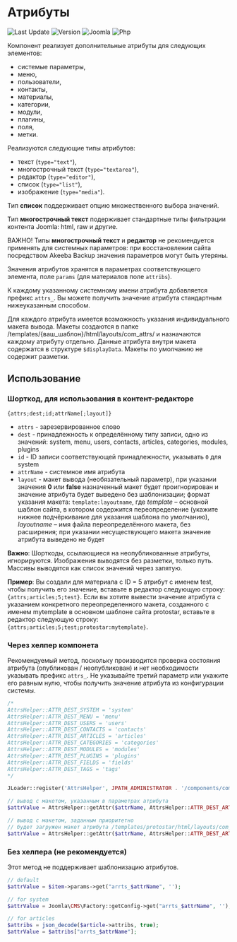 # Атрибуты

![Last Update](https://img.shields.io/badge/last_update-2019.09.29-28A5F5.svg?style=for-the-badge)
![Version](https://img.shields.io/badge/VERSION-1.3.0-0366d6.svg?style=for-the-badge)
![Joomla](https://img.shields.io/badge/joomla-3.7+-1A3867.svg?style=for-the-badge)
![Php](https://img.shields.io/badge/php-5.6+-8892BF.svg?style=for-the-badge)

Компонент реализует дополнительные атрибуты для следующих элементов:

- системые параметры,
- меню,
- пользователи,
- контакты,
- материалы,
- категории,
- модули,
- плагины,
- поля,
- метки.

Реализуются следующие типы атрибутов:

- текст (`type="text"`),
- многострочный текст (`type="textarea"`),
- редактор (`type="editor"`),
- список (`type="list"`),
- изображение (`type="media"`).

Тип **список** поддерживает опцию множественного выбора значений.

Тип **многострочный текст** подерживает стандартные типы фильтрации контента Joomla: html, raw и другие.

ВАЖНО! Типы **многострочный текст** и **редактор** не рекомендуется применять для системных параметров: при восстановлении сайта посредством Akeeba Backup значения параметров могут быть утеряны.

Значения атрибутов хранятся в параметрах соответствующего элемента, поле `params` (для материалов поле `attribs`).

К каждому указанному системному имени атрибута добавляется префикс `attrs_`. Вы можете получить значение атрибута стандартным нижеуказанным способом.

Для каждого атрибута имеется возможность указания индивидуального макета вывода. Макеты создаются в папке /templates/{ваш_шаблон}/html/layouts/com_attrs/ и назначаются каждому атрибуту отдельно. Данные атрибута внутри макета содержатся в структуре `$displayData`. Макеты по умолчанию не содержит разметки.

## Использование

### Шорткод, для использования в контент-редакторе

```text
{attrs;dest;id;attrName[;layout]}
```

- `attrs` - зарезервированное слово
- `dest` - принадлежность к определённому типу записи, одно из значений: system, menu, users, contacts, articles, categories, modules, plugins
- `id` - ID записи соответствующей принадлежности, указывать `0` для system
- `attrName` - системное имя атрибута
- `layout` - макет вывода (необязательный параметр), при указании значения **0** или **false** назначенный макет будет проигнорирован и значение атрибута будет выведено без шаблонизации; формат указания макета: `template:layoutname`, где _template_ – основной шаблон сайта, в котором содержится переопределение (укажите нижнее подчёркивание для указания шаблона по умолчанию), _layoutname_ – имя файла переопределённого макета, без расширения; при указании несуществующего макета значение атрибута выведено не будет

**Важно**: Шорткоды, ссылающиеся на неопубликованные атрибуты, игнорируются. Изображения выводятся без разметки, только путь. Массивы выводятся как список значений через запятую.

**Пример**: Вы создали для материала с ID = 5 атрибут с именем test, чтобы получить его значение, вставьте в редактор следующую строку: `{attrs;articles;5;test}`.
Если вы хотите вывести значение атрибута с указанием конкретного переопределенного макета, созданного с именем mytemplate в основном шаблоне сайта protostar, вставьте в редактор следующую строку: `{attrs;articles;5;test;protostar:mytemplate}`.

### Через хелпер компонета

Рекомендуемый метод, поскольку производится проверка состояния атрибута (опубликован / неопубликован) и нет необходимости указывать префикс `attrs_`.
Не указывайте третий параметр или укажите его равным нулю, чтобы получить значение атрибута из конфигурации системы.

```php
/*
AttrsHelper::ATTR_DEST_SYSTEM = 'system'
AttrsHelper::ATTR_DEST_MENU = 'menu'
AttrsHelper::ATTR_DEST_USERS = 'users'
AttrsHelper::ATTR_DEST_CONTACTS = 'contacts'
AttrsHelper::ATTR_DEST_ARTICLES = 'articles'
AttrsHelper::ATTR_DEST_CATEGORIES = 'categories'
AttrsHelper::ATTR_DEST_MODULES = 'modules'
AttrsHelper::ATTR_DEST_PLUGINS = 'plugins'
AttrsHelper::ATTR_DEST_FIELDS = 'fields'
AttrsHelper::ATTR_DEST_TAGS = 'tags'
*/

JLoader::register('AttrsHelper', JPATH_ADMINISTRATOR . '/components/com_attrs/helpers/attrs.php');

// вывод с макетом, указанным в параметрах атрибута
$attrValue = AttrsHelper::getAttr($attrName, AttrsHelper::ATTR_DEST_ARTICLES, $article->id);

// вывод с макетом, заданным приоритетно
// будет загружен макет атрибута /templates/protostar/html/layouts/com_attrs/mytemplate.php
$attrValue = AttrsHelper::getAttr($attrName, AttrsHelper::ATTR_DEST_ARTICLES, $article->id, 'protostar:mytemplate');
```

### Без хелпера (не рекомендуется)

Этот метод не поддерживает шаблонизацию атрибутов.

```php
// default
$attrValue = $item->params->get("arrts_$attrName", '');

// for system
$attrValue = Joomla\CMS\Factory::getConfig->get("arrts_$attrName", '');

// for articles
$attribs = json_decode($article->attribs, true);
$attrValue = $attribs["arrts_$attrName"];

```
